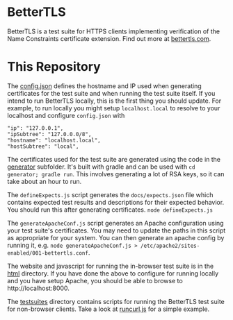 BetterTLS
===============

BetterTLS is a test suite for HTTPS clients implementing verification of the Name Constraints certificate extension. Find out more at [bettertls.com](https://bettertls.com).

This Repository
===============

The [config.json](config.json) defines the hostname and IP used when generating certificates for the test suite and when running the test suite itself. If you intend to run BetterTLS locally, this is the first thing you should update. For example, to run locally you might setup `localhost.local` to resolve to your localhost and configure `config.json` with

    "ip": "127.0.0.1",
    "ipSubtree": "127.0.0.0/8",
    "hostname": "localhost.local",
    "hostSubtree": "local",

The certificates used for the test suite are generated using the code in the [generator](generator) subfolder. It's built with gradle and can be used with `cd generator; gradle run`. This involves generating a lot of RSA keys, so it can take about an hour to run.

The `defineExpects.js` script generates the `docs/expects.json` file which contains expected test results and descriptions for their expected behavior. You should run this after generating certificates. `node defineExpects.js`

The `generateApacheConf.js` script generates an Apache configuration using your test suite's certificates. You may need to update the paths in this script as appropriate for your system. You can then generate an apache config by running it, e.g. `node generateApacheConf.js > /etc/apache2/sites-enabled/001-bettertls.conf`.

The website and javascript for running the in-browser test suite is in the [html](html) directory. If you have done the above to configure for running locally and you have setup Apache, you should be able to browse to http://localhost:8000.

The [testsuites](testsuites) directory contains scripts for running the BetterTLS test suite for non-browser clients. Take a look at [runcurl.js](testsuites/runcurl.js) for a simple example.

